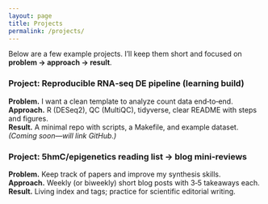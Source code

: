 ```yaml
---
layout: page
title: Projects
permalink: /projects/
---
```


Below are a few example projects. I’ll keep them short and focused on **problem → approach → result**.

### Project: Reproducible RNA‑seq DE pipeline (learning build)
**Problem.** I want a clean template to analyze count data end‑to‑end.  
**Approach.** R (DESeq2), QC (MultiQC), tidyverse, clear README with steps and figures.  
**Result.** A minimal repo with scripts, a Makefile, and example dataset. *(Coming soon—will link GitHub.)*

### Project: 5hmC/epigenetics reading list → blog mini‑reviews
**Problem.** Keep track of papers and improve my synthesis skills.  
**Approach.** Weekly (or biweekly) short blog posts with 3‑5 takeaways each.  
**Result.** Living index and tags; practice for scientific editorial writing.
